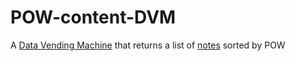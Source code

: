 # POW-content-DVM

A [Data Vending Machine](https://www.data-vending-machines.org/) that returns a list of [notes](https://github.com/nostr-protocol/nostr) sorted by POW
